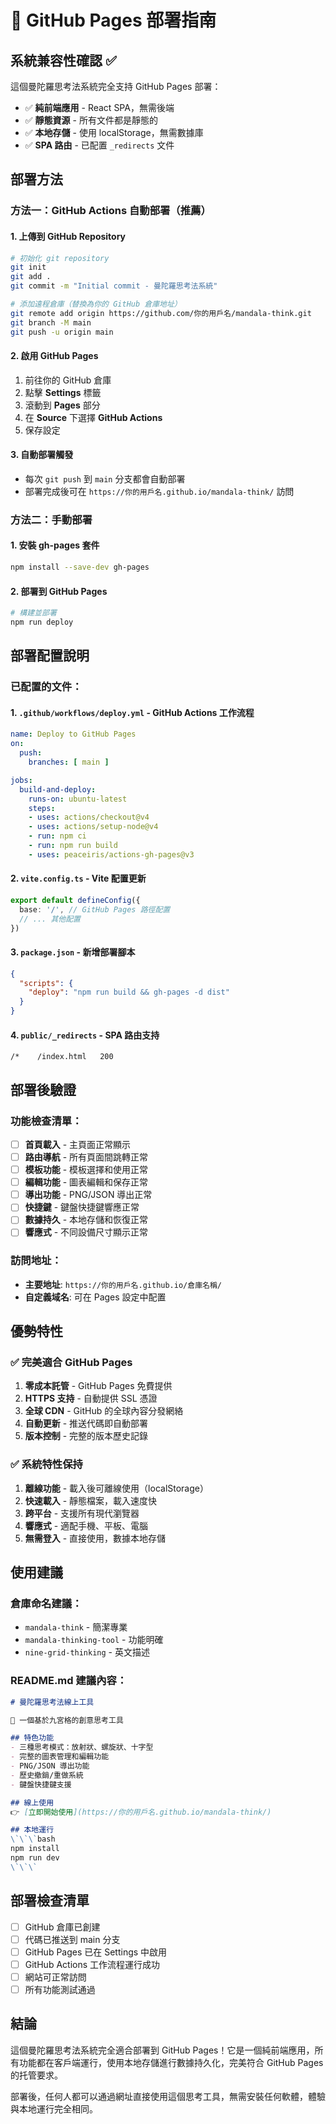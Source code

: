 # 🚀 GitHub Pages 部署指南

## 系統兼容性確認 ✅

這個曼陀羅思考法系統完全支持 GitHub Pages 部署：

- ✅ **純前端應用** - React SPA，無需後端
- ✅ **靜態資源** - 所有文件都是靜態的
- ✅ **本地存儲** - 使用 localStorage，無需數據庫
- ✅ **SPA 路由** - 已配置 `_redirects` 文件

## 部署方法

### 方法一：GitHub Actions 自動部署（推薦）

#### 1. 上傳到 GitHub Repository

```bash
# 初始化 git repository
git init
git add .
git commit -m "Initial commit - 曼陀羅思考法系統"

# 添加遠程倉庫（替換為你的 GitHub 倉庫地址）
git remote add origin https://github.com/你的用戶名/mandala-think.git
git branch -M main
git push -u origin main
```

#### 2. 啟用 GitHub Pages

1. 前往你的 GitHub 倉庫
2. 點擊 **Settings** 標籤
3. 滾動到 **Pages** 部分
4. 在 **Source** 下選擇 **GitHub Actions**
5. 保存設定

#### 3. 自動部署觸發

- 每次 `git push` 到 `main` 分支都會自動部署
- 部署完成後可在 `https://你的用戶名.github.io/mandala-think/` 訪問

### 方法二：手動部署

#### 1. 安裝 gh-pages 套件

```bash
npm install --save-dev gh-pages
```

#### 2. 部署到 GitHub Pages

```bash
# 構建並部署
npm run deploy
```

## 部署配置說明

### 已配置的文件：

#### 1. `.github/workflows/deploy.yml` - GitHub Actions 工作流程
```yaml
name: Deploy to GitHub Pages
on:
  push:
    branches: [ main ]

jobs:
  build-and-deploy:
    runs-on: ubuntu-latest
    steps:
    - uses: actions/checkout@v4
    - uses: actions/setup-node@v4
    - run: npm ci
    - run: npm run build  
    - uses: peaceiris/actions-gh-pages@v3
```

#### 2. `vite.config.ts` - Vite 配置更新
```typescript
export default defineConfig({
  base: '/', // GitHub Pages 路徑配置
  // ... 其他配置
})
```

#### 3. `package.json` - 新增部署腳本
```json
{
  "scripts": {
    "deploy": "npm run build && gh-pages -d dist"
  }
}
```

#### 4. `public/_redirects` - SPA 路由支持
```
/*    /index.html   200
```

## 部署後驗證

### 功能檢查清單：

- [ ] **首頁載入** - 主頁面正常顯示
- [ ] **路由導航** - 所有頁面間跳轉正常
- [ ] **模板功能** - 模板選擇和使用正常
- [ ] **編輯功能** - 圖表編輯和保存正常
- [ ] **導出功能** - PNG/JSON 導出正常
- [ ] **快捷鍵** - 鍵盤快捷鍵響應正常
- [ ] **數據持久** - 本地存儲和恢復正常
- [ ] **響應式** - 不同設備尺寸顯示正常

### 訪問地址：

- **主要地址**: `https://你的用戶名.github.io/倉庫名稱/`
- **自定義域名**: 可在 Pages 設定中配置

## 優勢特性

### ✅ **完美適合 GitHub Pages**

1. **零成本託管** - GitHub Pages 免費提供
2. **HTTPS 支持** - 自動提供 SSL 憑證
3. **全球 CDN** - GitHub 的全球內容分發網絡
4. **自動更新** - 推送代碼即自動部署
5. **版本控制** - 完整的版本歷史記錄

### ✅ **系統特性保持**

1. **離線功能** - 載入後可離線使用（localStorage）
2. **快速載入** - 靜態檔案，載入速度快
3. **跨平台** - 支援所有現代瀏覽器
4. **響應式** - 適配手機、平板、電腦
5. **無需登入** - 直接使用，數據本地存儲

## 使用建議

### **倉庫命名建議：**
- `mandala-think` - 簡潔專業
- `mandala-thinking-tool` - 功能明確
- `nine-grid-thinking` - 英文描述

### **README.md 建議內容：**
```markdown
# 曼陀羅思考法線上工具

🧠 一個基於九宮格的創意思考工具

## 特色功能
- 三種思考模式：放射狀、螺旋狀、十字型
- 完整的圖表管理和編輯功能
- PNG/JSON 導出功能
- 歷史撤銷/重做系統
- 鍵盤快捷鍵支援

## 線上使用
👉 [立即開始使用](https://你的用戶名.github.io/mandala-think/)

## 本地運行
\`\`\`bash
npm install
npm run dev
\`\`\`
```

## 部署檢查清單

- [ ] GitHub 倉庫已創建
- [ ] 代碼已推送到 main 分支
- [ ] GitHub Pages 已在 Settings 中啟用
- [ ] GitHub Actions 工作流程運行成功
- [ ] 網站可正常訪問
- [ ] 所有功能測試通過

## 結論

這個曼陀羅思考法系統完全適合部署到 GitHub Pages！它是一個純前端應用，所有功能都在客戶端運行，使用本地存儲進行數據持久化，完美符合 GitHub Pages 的托管要求。

部署後，任何人都可以通過網址直接使用這個思考工具，無需安裝任何軟體，體驗與本地運行完全相同。